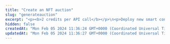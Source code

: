 ```yaml
---
title: "Create an NFT auction"
slug: "generateauction"
excerpt: "<p><b>2 credits per API call</b></p>\n<p>Deploy new smart contract for NFT auction logic. Smart contract enables auction operator to create new auction for NFT (ERC-721/1155).\nOperator can set a fee in percentage, which will be paid on top of the price of the asset.\ncan be offered for native asset - ETH, BSC, etc. - or any ERC20 token - this is configurable during auction creation.\nBefore auction is created, seller must approve transfer of the NFT to the auction contract.\nBuyer will bid for the asset from the auction using native asset - send assets along the gid() smart contract call, or via ERC20 token.\nBuyer of the auction must perform approval for the smart contract to access ERC20 token, before the actual bid() method is called.\nOnce there is higher bid then the actual one, the previous bidder's funds will be returned to him and new bidder will be the current winning one.\nWhen auction ends, anyone can settle the auction - NFT will be sent to the bidder, assets to the seller and fee to the operator.<br/>\nThis operation deploys a smart contract on the blockchain.</p>\n<p>This API is supported for the following blockchains:</p>\n<ul>\n<li>BNB Smart Chain</li>\n<li>Celo</li>\n<li>Ethereum</li>\n<li>Harmony</li>\n<li>Klaytn</li>\n<li>Polygon</li>\n</ul>\n<p><b>Signing a transaction</b><br/>\nWhen creating an NFT auction, you are charged a fee for the transaction, and you must sign the transaction with the private key of the blockchain address from which the fee will be deducted.</p>\n<p>Providing the private key in the API is not a secure way of signing transactions, because the private key can be stolen or exposed. Your private keys should never leave your security perimeter. You should use the private keys only for testing a solution you are building on the <b>testnet</b> of a blockchain.</p>\n<p>For signing transactions on the <b>mainnet</b>, we strongly recommend that you use the Tatum <a href=\"https://github.com/tatumio/tatum-kms\" target=\"_blank\">Key Management System (KMS)</a> and provide the signature ID instead of the private key in the API. Alternatively, you can use the <a href=\"https://github.com/tatumio/tatum-js/tree/v2\" target=\"_blank\">Tatum JavaScript client</a>.</p>"
hidden: false
createdAt: "Mon Feb 05 2024 11:36:24 GMT+0000 (Coordinated Universal Time)"
updatedAt: "Mon Feb 05 2024 11:36:27 GMT+0000 (Coordinated Universal Time)"
---
```

